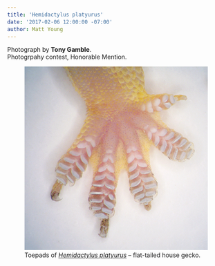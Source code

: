 ```yaml
---
title: 'Hemidactylus platyurus'
date: '2017-02-06 12:00:00 -07:00' 
author: Matt Young
---
```

Photograph by **Tony Gamble**.<br/>
Photogrpahy contest, Honorable Mention.
<figure>
<img src="/uploads/2017/Gamble.Hemidactylus_platyurus_toepads.jpg" alt="Toepads"/>
<figcaption>
Toepads of <a href="https://en.wikipedia.org/wiki/Flat-tailed_house_gecko"><i>Hemidactylus platyurus</i></a> &ndash; flat-tailed house gecko.
</figcaption>
</figure>
